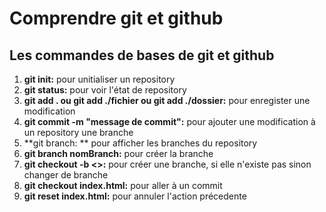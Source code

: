 # Comprendre git et github

## Les commandes de bases de git et github
1. **git init:** pour unitialiser un repository
2. **git status:** pour voir l'état de repository
3. **git add . ou git add ./fichier ou git add ./dossier:** pour enregister une modification 
4. **git commit -m "message de commit":** pour ajouter une modification à un repository une branche
5. **git branch: ** pour afficher les branches du repository
6. **git branch nomBranch:** pour créer la branche
7. **git checkout -b <<nombranch>>:** pour créer une branche, si elle n'existe pas 
	sinon changer de branche
8. **git checkout <commitnumber> index.html:** pour aller à un commit 
9. **git reset <commitnumber> index.html:** pour annuler l'action précedente 